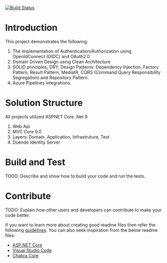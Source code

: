 [![Build Status](https://dev.azure.com/robmars2008/BTM%20Organization/_apis/build/status%2Frobmars123.DDDCleanArchi.OpenID-OAuth2-Microservice1?branchName=master)](https://dev.azure.com/robmars2008/BTM%20Organization/_build/latest?definitionId=5&branchName=master)

# Introduction 
This project demonstrates the following:
1. The implementation of Authentication/Authorization using OpenIdConnect (OIDC) and OAuth2.0
2. Domain Driven Design using Clean Architecture
3. SOLID principles, DRY, Design Patterns: Dependency Injection, Factory Pattern, Result Pattern, MediatR, CQRS (Command Query Responsibility Segregation) and Repository Pattern.
4. Azure Pipelines integrations.

# Solution Structure
All projects utilized ASPNET Core .Net 9
1.	Web Api
2.	MVC Core 9.0
3.	Layers: Domain, Application, Infrastruture, Test 
5.	Duende Identity Server

# Build and Test
TODO: Describe and show how to build your code and run the tests. 

# Contribute
TODO: Explain how other users and developers can contribute to make your code better. 

If you want to learn more about creating good readme files then refer the following [guidelines](https://docs.microsoft.com/en-us/azure/devops/repos/git/create-a-readme?view=azure-devops). You can also seek inspiration from the below readme files:
- [ASP.NET Core](https://github.com/aspnet/Home)
- [Visual Studio Code](https://github.com/Microsoft/vscode)
- [Chakra Core](https://github.com/Microsoft/ChakraCore)
